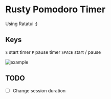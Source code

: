 # Rusty Pomodoro Timer

Using Ratatui :)

## Keys
`S` start timer 
`P` pause timer 
`SPACE` start / pause

![example](./assets/ascreenshot.png)

## TODO
- [ ] Change session duration
